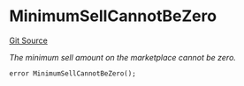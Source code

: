 # MinimumSellCannotBeZero
[Git Source](https://github.com/nayms/contracts-v3/blob/ea2c06f70609c813d27d424e0330651d3c634d21/src/shared/CustomErrors.sol)

*The minimum sell amount on the marketplace cannot be zero.*


```solidity
error MinimumSellCannotBeZero();
```

